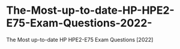 # The-Most-up-to-date-HP-HPE2-E75-Exam-Questions-2022-
The Most up-to-date HP HPE2-E75 Exam Questions [2022]
